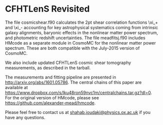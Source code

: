 # CFHTLenS Revisited

The file cosmicshear.f90 calculates the 2pt shear correlation functions \xi_+ and \xi_- accounting for key astrophysical systematics coming from intrinsic galaxy alignments, baryonic effects in the nonlinear matter power spectrum, and photometric redshift uncertainties. The file meadfitsj.f90 includes HMcode as a separate module in CosmoMC for the nonlinear matter power spectrum. These are both compatible with the July-2015 version of CosmoMC. 

We also include updated CFHTLenS cosmic shear tomography measurements, as described in the tarball. 

The measurements and fitting pipeline are presented in http://arxiv.org/abs/1601.05786. The central chains of this paper are available at https://www.dropbox.com/s/lku48ron59nvc1m/centralchains.tar.gz?dl=0. For the original version of HMcode, please see https://github.com/alexander-mead/hmcode.

Please feel free to contact us at shahab.joudaki@physics.ox.ac.uk if you have any questions.
